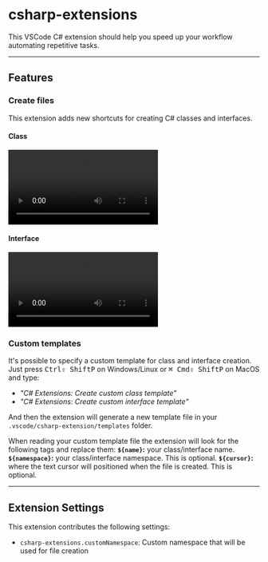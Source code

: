 # csharp-extensions

This VSCode C# extension should help you speed up your workflow automating repetitive tasks.

---
## Features
### Create files
This extension adds new shortcuts for creating C# classes and interfaces.

#### Class
![Add C# Class](./repository-images/create-class.webm)

#### Interface
![Add C# Interface](./repository-images/create-interface.webm)

### Custom templates
It's possible to specify a custom template for class and interface creation.
Just press <kbd>Ctrl</kbd><kbd>⇧ Shift</kbd><kbd>P</kbd> on Windows/Linux or <kbd>⌘ Cmd</kbd><kbd>⇧ Shift</kbd><kbd>P</kbd> on MacOS and type:
- _"C# Extensions: Create custom class template"_
- _"C# Extensions: Create custom interface template"_

And then the extension will generate a new template file in your `.vscode/csharp-extension/templates` folder.

When reading your custom template file the extension will look for the following tags and replace them:
**`${name}`:**  your class/interface name.
**`${namespace}`:** your class/interface namespace. This is optional.
**`${cursor}`:** where the text cursor will positioned when the file is created. This is optional.

---
## Extension Settings

This extension contributes the following settings:

* `csharp-extensions.customNamespace`: Custom namespace that will be used for file creation
